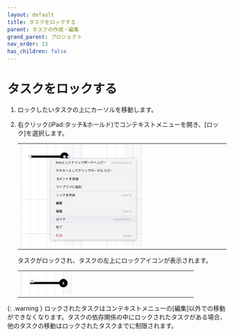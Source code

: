 ```yaml
---
layout: default
title: タスクをロックする
parent: タスクの作成・編集
grand_parent: プロジェクト
nav_order: 13
has_children: false
---
```


# タスクをロックする

1. ロックしたいタスクの上にカーソルを移動します。
2. 右クリック(iPad:タッチ&ホールド)でコンテキストメニューを開き、[ロック]を選択します。

   <table><tr><td>
   <img src="/assets/images/projects/task/lock-task/1.png" width="60%">
   </td></tr></table>

    タスクがロックされ、タスクの左上にロックアイコンが表示されます。

   <table><tr><td>
   <img src="/assets/images/projects/task/lock-task/2.png" width="30%">
   </td></tr></table>
    
{: .warning }
ロックされたタスクはコンテキストメニューの[編集]以外での移動ができなくなります。タスクの依存関係の中にロックされたタスクがある場合、他のタスクの移動はロックされたタスクまでに制限されます。

